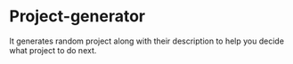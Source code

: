 # Project-generator

It generates random project along with their description to help you decide what project to do next.
